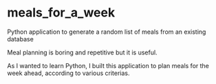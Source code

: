 # meals_for_a_week
Python application to generate a random list of meals from an existing database

Meal planning is boring and repetitive but it is useful.

As I wanted to learn Python, I built this application to plan meals for the week ahead, according to various criterias. 
